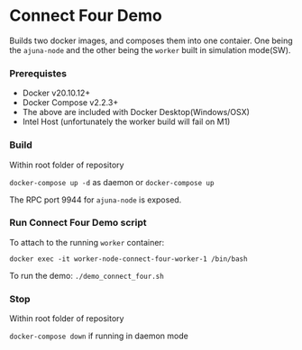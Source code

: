 # Connect Four Demo

Builds two docker images, and composes them into one contaier. One being the `ajuna-node` and the other being the `worker` built in simulation mode(SW).

### Prerequistes
- Docker v20.10.12+
- Docker Compose v2.2.3+
- The above are included with Docker Desktop(Windows/OSX)
- Intel Host (unfortunately the worker build will fail on M1)

### Build
Within root folder of repository

`docker-compose up -d` as daemon or `docker-compose up`

The RPC port 9944 for `ajuna-node` is exposed.

### Run Connect Four Demo script
To attach to the running `worker` container:

`docker exec -it worker-node-connect-four-worker-1 /bin/bash`

To run the demo:
`./demo_connect_four.sh`

### Stop
Within root folder of repository

`docker-compose down` if running in daemon mode


